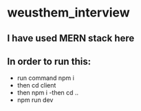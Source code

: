 # weusthem_interview
## I have used MERN stack here
## In order to run this:
- run command npm i
- then cd client
- then npm i
-then cd ..
- npm run dev
